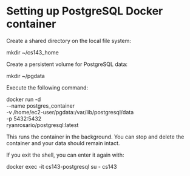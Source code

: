 # Setting up PostgreSQL Docker container

Create a shared directory on the local file system:

mkdir ~/cs143_home

Create a persistent volume for PostgreSQL data:

mkdir ~/pgdata

Execute the following command:

docker run -d \
  --name postgres_container \
  -v /home/ec2-user/pgdata:/var/lib/postgresql/data \
  -p 5432:5432 \
  ryanrosario/postgresql:latest

This runs the container in the background. You can stop and delete the container and your data should remain intact.

If you exit the shell, you can enter it again with:

docker exec -it cs143-postgresql su - cs143


